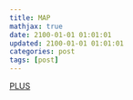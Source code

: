 ```yaml
---
title: MAP
mathjax: true
date: 2100-01-01 01:01:01
updated: 2100-01-01 01:01:01
categories: post
tags: [post]
---
```


[PLUS](/twitter/190423-PLUS)
